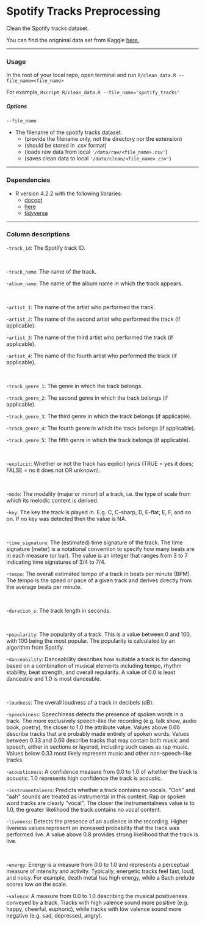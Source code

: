 # Spotify Tracks Preprocessing

Clean the Spotify tracks dataset.

You can find the origninal data set from Kaggle [here.](https://www.kaggle.com/datasets/maharshipandya/-spotify-tracks-dataset)
 

<hr>

### Usage
 
 In the root of your local repo, open terminal and run `R/clean_data.R --file_name=<file_name>`
 
 For example, `Rscript R/clean_data.R --file_name='spotify_tracks'`
 
##### Options
`--file_name` 
- The filename of the spotify tracks dataset.
  - (provide the filename only, not the directory nor the extension)
  - (should be stored in .csv format)
  - (loads raw data from local `'/data/raw/<file_name>.csv'`)
  - (saves clean data to local `'/data/clean/<file_name>.csv'`)
  
  
 <hr>
  
 ### Dependencies
- R version 4.2.2 with the following libraries:
   - [docopt](https://github.com/docopt/docopt.R)
   - [here](https://here.r-lib.org/)
   - [tidyverse](https://www.tidyverse.org/)
   
 <hr>
   
   ### Column descriptions
   
   
-`track_id`: The Spotify track ID.


<br>


-`track_name`: The name of the track.

-`album_name`: The name of the album name in which the track appears.


<br>


-`artist_1`: The name of the artist who performed the track.

-`artist_2`: The name of the second artist who performed the track (if applicable).

-`artist_3`: The name of the third artist who performed the track (if applicable).

-`artist_4`: The name of the fourth artist who performed the track (if applicable).


<br>


-`track_genre_1`: The genre in which the track belongs.

-`track_genre_2`: The second genre in which the track belongs (if applicable).

-`track_genre_3`: The third genre in which the track belongs (if applicable).

-`track_genre_4`: The fourth genre in which the track belongs (if applicable).

-`track_genre_5`: The fifth genre in which the track belongs (if applicable).


<br>


-`explicit`: Whether or not the track has explicit lyrics (TRUE = yes it does; FALSE = no it does not OR unknown).


<br>


-`mode`: The modality (major or minor) of a track, i.e. the type of scale from which its melodic content is derived. 

-`key`: The key the track is played in. E.g. C, C-sharp, D, E-flat, E, F, and so on. If no key was detected then the value is NA.


<br>


-`time_signature`: The (estimated) time signature of the track. The time signature (meter) is a notational convention to specify how many beats are in each measure (or bar). The value is an integer that ranges from 3 to 7 indicating time signatures of 3/4 to 7/4.

-`tempo`: The overall estimated tempo of a track in beats per minute (BPM). The tempo is the speed or pace of a given track and derives directly from the average beats per minute.


<br>

-`duration_s`: The track length in seconds.


<br>

-`popularity`: The popularity of a track. This is a value between 0 and 100, with 100 being the most popular. The popularity is calculated by an algorithm from Spotify.

-`danceability`: Danceability describes how suitable a track is for dancing based on a combination of musical elements including tempo, rhythm stability, beat strength, and overall regularity. A value of 0.0 is least danceable and 1.0 is most danceable.


<br>


-`loudness`: The overall loudness of a track in decibels (dB).

-`speechiness`: Speechiness detects the presence of spoken words in a track. The more exclusively speech-like the recording (e.g. talk show, audio book, poetry), the closer to 1.0 the attribute value. Values above 0.66 describe tracks that are probably made entirely of spoken words. Values between 0.33 and 0.66 describe tracks that may contain both music and speech, either in sections or layered, including such cases as rap music. Values below 0.33 most likely represent music and other non-speech-like tracks.

-`acousticness`: A confidence measure from 0.0 to 1.0 of whether the track is acoustic. 1.0 represents high confidence the track is acoustic.

-`instrumentalness`: Predicts whether a track contains no vocals. "Ooh" and "aah" sounds are treated as instrumental in this context. Rap or spoken word tracks are clearly "vocal". The closer the instrumentalness value is to 1.0, the greater likelihood the track contains no vocal content.

-`liveness`: Detects the presence of an audience in the recording. Higher liveness values represent an increased probability that the track was performed live. A value above 0.8 provides strong likelihood that the track is live.



<br>

-`energy`: Energy is a measure from 0.0 to 1.0 and represents a perceptual measure of intensity and activity. Typically, energetic tracks feel fast, loud, and noisy. For example, death metal has high energy, while a Bach prelude scores low on the scale.

-`valence`: A measure from 0.0 to 1.0 describing the musical positiveness conveyed by a track. Tracks with high valence sound more positive (e.g. happy, cheerful, euphoric), while tracks with low valence sound more negative (e.g. sad, depressed, angry).


                            
                            
